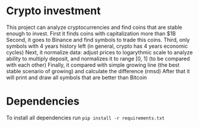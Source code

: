 # Crypto investment
This project can analyze cryptocurrencies and find coins that are stable enough to invest.
First it finds coins with capitalization more than $1B
Second, it goes to Binance and find symbols to trade this coins.
Third, only symbols with 4 years history left (in general, crypto has 4 years economic cycles)
Next, it normalize data: adjust prices to logarythmic scale to analyze ability to multiply deposit, and normalizes it to range [0, 1] (to be compared with each other)
Finally, it compared with simple growing line (the best stable scenario of growing) and calculate the difference (rmsd)
After that it will print and draw all symbols that are better than Bitcoin

# Dependencies
To install all dependencies run 
`pip install -r requirements.txt`
